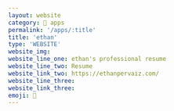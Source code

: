 ```yaml
---
layout: website
category: 🏬 apps
permalink: '/apps/:title'
title: 'ethan'
type: 'WEBSITE'
website_img: 
website_line_one: ethan's professional resume
website_line_two: Resume
website_link_two: https://ethanpervaiz.com/
website_line_three:
website_link_three:
emoji: 🤝
---
```


